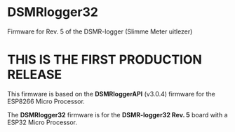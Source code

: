 # DSMRlogger32
Firmware for Rev. 5 of the DSMR-logger (Slimme Meter uitlezer)

# THIS IS THE FIRST PRODUCTION RELEASE

This firmware is based on the **DSMRloggerAPI** (v3.0.4) firmware for the ESP8266 Micro Processor.

The **DSMRlogger32** firmware is for the **DSMR-logger32 Rev. 5** board with a ESP32 Micro Processor.
